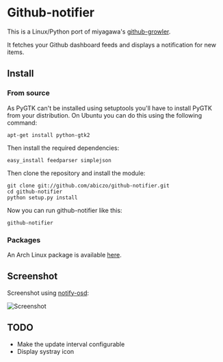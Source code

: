 Github-notifier
===============

This is a Linux/Python port of miyagawa's [github-growler][github-growler].

It fetches your Github dashboard feeds and displays a notification
for new items.

Install
-------

### From source

As PyGTK can't be installed using setuptools you'll have to install PyGTK
from your distribution. On Ubuntu you can do this using the following command:

    apt-get install python-gtk2

Then install the required dependencies:

    easy_install feedparser simplejson

Then clone the repository and install the module:

    git clone git://github.com/abiczo/github-notifier.git
    cd github-notifier
    python setup.py install

Now you can run github-notifier like this:

    github-notifier

### Packages

An Arch Linux package is available [here][arch-package].

Screenshot
----------

Screenshot using [notify-osd][notify-osd]:

![Screenshot](http://cloud.github.com/downloads/abiczo/github-notifier/github-notifier.png)

TODO
----

* Make the update interval configurable
* Display systray icon

[github-growler]: http://github.com/miyagawa/github-growler
[arch-package]: http://aur.archlinux.org/packages.php?ID=25385
[notify-osd]: https://wiki.ubuntu.com/NotifyOSD
